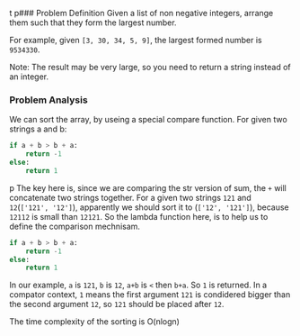 t p### Problem Definition
Given a list of non negative integers, arrange them such that they form the largest number.

For example, given `[3, 30, 34, 5, 9]`, the largest formed number is `9534330`.

Note: The result may be very large, so you need to return a string instead of an integer.

### Problem Analysis
We can sort the array, by useing a special compare function. For given two strings a and b:
```python
if a + b > b + a:
    return -1
else:
    return 1
```
 p
The key here is, since we are comparing the str version of sum, the `+` will concatenate two strings together. For a given two strings `121` and `12`(`['121', '12']`), apparently we should sort it to (`['12', '121']`), because `12112` is small than `12121`. So the lambda function here, is to help us to define the comparison mechnisam.

```python
if a + b > b + a:
    return -1
else:
    return 1
```
In our example, `a` is `121`, `b` is `12`, `a+b` is `<` then `b+a`. So `1` is returned. In a compator context, `1` means the first argument `121` is condidered bigger than the second argument `12`, so `121` should be placed after `12`.

The time complexity of the sorting is O(nlogn)